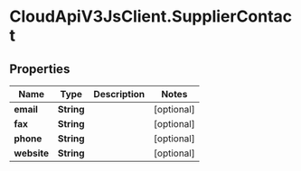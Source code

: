 # CloudApiV3JsClient.SupplierContact

## Properties
Name | Type | Description | Notes
------------ | ------------- | ------------- | -------------
**email** | **String** |  | [optional] 
**fax** | **String** |  | [optional] 
**phone** | **String** |  | [optional] 
**website** | **String** |  | [optional] 



